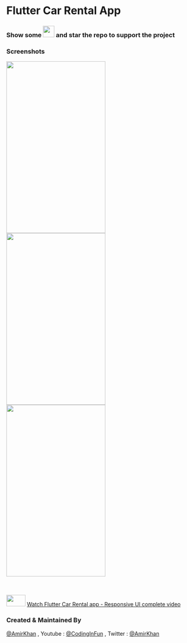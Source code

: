 
# Flutter Car Rental App

### Show some  <img src="https://github.githubassets.com/images/icons/emoji/unicode/2764.png" width="30" height="30" />   and star the repo to support the project

### Screenshots

<p float="left">
<img src="https://user-images.githubusercontent.com/10207753/90105391-43f54300-dd5f-11ea-9efa-de506c6c7683.png" width="260" height="450" /> 

<img src="https://user-images.githubusercontent.com/10207753/90105425-52435f00-dd5f-11ea-9b46-ed45cb0a1024.png" width="260" height="450" />

<img src="https://user-images.githubusercontent.com/10207753/90109423-3c389d00-dd65-11ea-912f-90af1004a172.png" width="260" height="450" />

</p>


<br />
<br />
<img src="https://user-images.githubusercontent.com/10207753/84770526-2589fa00-aff1-11ea-83bf-f1255b9371ac.jpg" width="50" height="30" />
<a href="https://youtu.be/jjceXgkeoRc">Watch Flutter Car Rental app - Responsive UI complete video </a>
</p>


### Created & Maintained By

[@AmirKhan](https://github.com/amirk3321) , Youtube : [@CodingInFun](https://www.youtube.com/channel/UCO6gMNHYhRqyzbskNh4gG_A) , Twitter  : [@AmirKhan](https://twitter.com/__Meer___)

